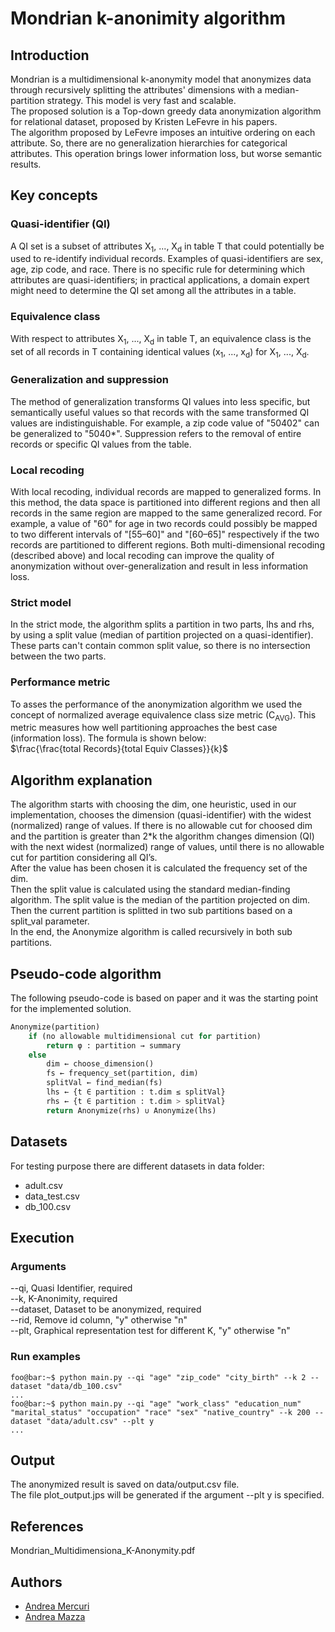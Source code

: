 # Mondrian k-anonimity algorithm
## Introduction
Mondrian is a multidimensional k-anonymity model that anonymizes data through recursively splitting the attributes' dimensions with a median-partition strategy. This model is very fast and scalable.<br>
The proposed solution is a Top-down greedy data anonymization algorithm for relational dataset, proposed by Kristen LeFevre in his papers.<br>
The algorithm proposed by LeFevre imposes an intuitive ordering on each attribute. So, there are no generalization hierarchies for categorical attributes. This operation brings lower information loss, but worse semantic results.

## Key concepts
### Quasi-identifier (QI)
A QI set is a subset of attributes X<sub>1</sub>, ..., X<sub>d</sub> in table T that could potentially be used to re-identify individual records. Examples of quasi-identifiers are sex, age, zip code, and race. There is no specific rule for determining which attributes are quasi-identifiers; in practical applications, a domain expert might need to determine the QI set among all the attributes in a table.

### Equivalence class
With respect to attributes X<sub>1</sub>, ..., X<sub>d</sub> in table T, an equivalence class is the set of all records in T containing identical values (x<sub>1</sub>, ..., x<sub>d</sub>) for X<sub>1</sub>, ..., X<sub>d</sub>.

### Generalization and suppression
The method of generalization transforms QI values into less specific, but semantically useful values so that records with the same transformed QI values are indistinguishable. For example, a zip code value of "50402" can be generalized to "5040*". Suppression refers to the removal of entire records or specific QI values from the table.

### Local recoding
With local recoding, individual records are mapped to generalized forms. In this method, the data space is partitioned into different regions and then all records in the same region are mapped to the same generalized record. For example, a value of "60" for age in two records could possibly be mapped to two different intervals of "[55–60]" and "[60–65]" respectively if the two records are partitioned to different regions. Both multi-dimensional recoding (described above) and local recoding can improve the quality of anonymization without over-generalization and result in less information loss.

### Strict model
In the strict mode, the algorithm splits a partition in two parts, lhs and rhs, by using a split value (median of partition projected on a quasi-identifier). These parts can't contain common split value, so there is no intersection between the two parts.

### Performance metric
To asses the performance of the anonymization algorithm we used the concept of normalized average equivalence class size metric (C<sub>AVG</sub>). This metric measures how well partitioning approaches the best case (information loss). The formula is shown below:<br>
$\frac{\frac{total Records}{total Equiv Classes}}{k}$

## Algorithm explanation
The algorithm starts with choosing the dim, one heuristic, used in our implementation, chooses the dimension (quasi-identifier) with the widest (normalized) range of values. If there is no allowable cut for choosed dim and the partition is greater than 2*k the algorithm changes dimension (QI) with the next widest (normalized) range of values, until there is no allowable cut for partition considering all QI’s.<br>
After the value has been chosen it is calculated the frequency set of the dim.<br>
Then the split value is calculated using the standard median-finding algorithm. The split value is the median of the partition projected on dim.<br>
Then the current partition is splitted in two sub partitions based on a split_val parameter.<br>
In the end, the Anonymize algorithm is called recursively in both sub partitions.<br>

## Pseudo-code algorithm
The following pseudo-code is based on paper and it was the starting point for the implemented solution.
```python
Anonymize(partition)
    if (no allowable multidimensional cut for partition)
        return φ : partition → summary
    else
        dim ← choose_dimension()
        fs ← frequency_set(partition, dim)
        splitVal ← find_median(fs)
        lhs ← {t ∈ partition : t.dim ≤ splitVal}
        rhs ← {t ∈ partition : t.dim > splitVal}
        return Anonymize(rhs) ∪ Anonymize(lhs)
```

## Datasets
For testing purpose there are different datasets in data folder:
+ adult.csv
+ data_test.csv
+ db_100.csv

## Execution
### Arguments
--qi, Quasi Identifier, required<br>
--k, K-Anonimity, required<br>
--dataset, Dataset to be anonymized, required<br>
--rid, Remove id column, "y" otherwise "n"<br>
--plt, Graphical representation test for different K, "y" otherwise "n"<br>

### Run examples
```console
foo@bar:~$ python main.py --qi "age" "zip_code" "city_birth" --k 2 --dataset "data/db_100.csv"
...
foo@bar:~$ python main.py --qi "age" "work_class" "education_num" "marital_status" "occupation" "race" "sex" "native_country" --k 200 --dataset "data/adult.csv" --plt y
...
```

## Output
The anonymized result is saved on data/output.csv file.<br>
The file plot_output.jps will be generated if the argument --plt y is specified.

## References
Mondrian_Multidimensiona_K-Anonymity.pdf

## Authors
+ [Andrea Mercuri](https://github.com/ilmercu)
+ [Andrea Mazza](https://github.com/Andrew0133)
